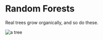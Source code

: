 # Random Forests
Real trees grow organically, and so do these.

![a tree](https://raw.github.com/mhlinder/random-forests/master/tree.png)
